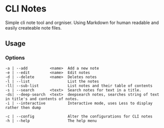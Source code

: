 # CLI Notes
Simple cli note tool and orgniser. Using Markdown for human readable and easily createable note files.

## Usage

### Options
    -a | --add          <name>  Add a new note
    -e | --edit         <name>  Edit notes
    -d | --delete       <name>  Deletes notes
    -l | --list                 List the notes
    -ll| --sub-list             List notes and their table of contents
    -s | --search       <text>  Search notes for text in a title.
    -ds| --deep-search  <text>  deepsearch notes, searches string of text in title's and contents of notes.
    -i | --interactive          Interactive mode, uses Less to display rather then dump

    -c | --config               Alter the configurations for CLI notes
    -h | --help                 The help menu

